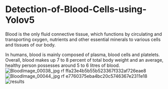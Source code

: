# Detection-of-Blood-Cells-using-Yolov5
Blood is the only fluid connective tissue, which functions by circulating and transporting oxygen, nutrients and other essential minerals to various cells and tissues of our body.

In humans, blood is mainly composed of plasma, blood cells and platelets. Overall, blood makes up 7 to 8 percent of total body weight and an average, healthy person possesses around 5 to 6 litres of blood.
![BloodImage_00038_jpg rf ffa23e4b5b55b523367f332af726eae8](https://user-images.githubusercontent.com/67821036/142768391-386a83a5-d685-4f66-99b0-e9d6d1608b40.jpg)
![BloodImage_00044_jpg rf e7760375eba4bc20c5746367e2311e18](https://user-images.githubusercontent.com/67821036/142768402-7da96ee6-aee1-4adc-be12-cdf68b9ce2e3.jpg)
![results](https://user-images.githubusercontent.com/67821036/142768407-e7d4d629-56c6-4e79-8052-87f46d3417ea.png)
